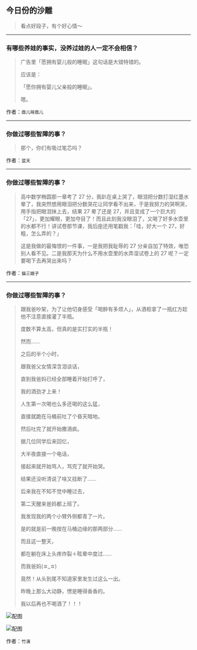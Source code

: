 ## 今日份的沙雕

> 看点好段子，有个好心情～


 
---

### 有哪些养娃的事实，没养过娃的人一定不会相信？

> 广告里「愿拥有婴儿般的睡眠」这句话是大错特错的。
> 
> 应该是：
> 
> 「愿你拥有婴儿父亲般的睡眠」。
> 
> 嗯。


作者：`鼎儿呀鼎儿`

---

### 你做过哪些智障的事？

> 那个，你们有吸过笔芯吗？


作者：`蓝天`

---

### 你做过哪些智障的事？

> 高中数学椭圆那一章考了 27 分，我趴在桌上哭了，眼泪把分数打湿红墨水晕了，我突然想用眼泪把分数哭花让同学看不出来，于是我努力的哭啊哭，用手指把眼泪抹上去，结果 27 晕了还是 27，并且变成了一个巨大的「27」，更加耀眼，更加夺目了！而且此刻我没眼泪了，又喝了好多水壶里的水都不行！讲试卷那节课，我后座还用笔戳我：「哇，好大一个 27，好粗，怎么弄的？」
> 
> 这是我做的最悔恨的一件事，一是我把我耻辱的 27 分亲自加了特效，唯恐别人看不见。二是我那天为什么不用水壶里的水弄湿试卷上的 27 呢？一定要喝下去再哭出来吗？


作者：`猫三娘子`

---

### 你做过哪些智障的事？

> 跟我爸吵架，为了让他切身感受「喝醉有多烦人」，从酒柜拿了一瓶红方趁他不注意直接灌了半瓶。
> 
> 度数不算太高，但真的是实打实的半瓶！
> 
> 然而……
> 
> 之后的半个小时，
> 
> 跟我爸父女情深含泪谈话，
> 
> 直到我爸妈已经全部睡着开始打呼了，
> 
> 我的酒劲才上来！
> 
> 人生第一次喝也么多还喝的这么猛，
> 
> 直接就跪在马桶前吐了个昏天暗地。
> 
> 然后吐完了就开始撒酒疯。
> 
> 据几位同学后来回忆，
> 
> 大半夜直接一个电话，
> 
> 接起来就开始骂人，骂完了就开始哭。
> 
> 结果还没听清说了啥又挂断了……
> 
> 后来我在不知不觉中睡过去，
> 
> 第二天醒来爸妈都上班了。
> 
> 我发现我的两个小臂外侧都青了一片。
> 
> 是的就是前一晚按在马桶边缘的那两部分……
> 
> 而且这一整天，
> 
> 都在躺在床上头疼炸裂＋眩晕中度过……
> 
> 而我爸妈(ㅍ_ㅍ)
> 
> 竟然！从头到尾不知道家里发生过这么一出。
> 
> 昨晚上那么大动静，愣是睡得香香的。
> 
> 我以后再也不喝酒了！！！



![配图](http://pic3.zhimg.com/70/v2-6b781934c98118bfa86cde105b1ca182_b.jpg)



![配图](http://pic3.zhimg.com/70/v2-9d68e59185e8cd859ac05df9f8538b52_b.jpg)


作者：`竹漓`